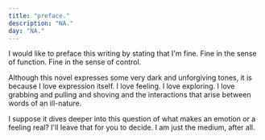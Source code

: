 ```yaml
---
title: "preface."
description: "NA."
day: "NA."
---
```


I would like to preface this writing by stating that I'm fine. Fine in the sense of function. Fine in the sense of control.

Although this novel expresses some very dark and unforgiving tones, it is because I love expression itself. I love feeling. I love exploring. I love grabbing and pulling and shoving and the interactions that arise between words of an ill-nature.

I suppose it dives deeper into this question of what makes an emotion or a feeling real? I'll leave that for you to decide. I am just the medium, after all. 

